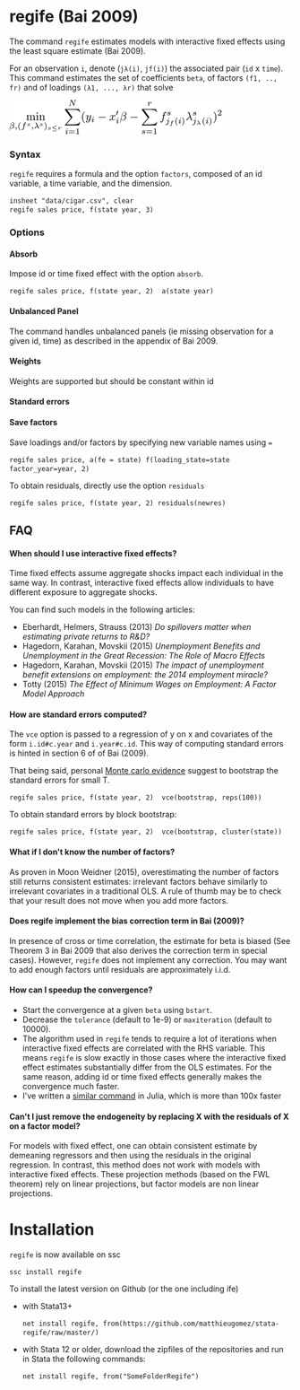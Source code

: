 

# regife (Bai 2009)

The command `regife` estimates models with interactive fixed effects using the least square estimate (Bai 2009).

For an observation `i`, denote (`jλ(i)`, `jf(i)`) the associated pair (`id` x `time`).  This command estimates the set of coefficients `beta`, of factors `(f1, .., fr)` and of loadings `(λ1, ..., λr)` that solve

![minimization](img/minimization.png)







### Syntax

`regife` requires a formula and the option `factors`, composed of an id variable, a time variable, and the dimension.

```
insheet "data/cigar.csv", clear
regife sales price, f(state year, 3)
```


### Options



#### Absorb
Impose id or time fixed effect with the option `absorb`. 

```
regife sales price, f(state year, 2)  a(state year)
```
#### Unbalanced Panel
The command handles unbalanced panels (ie missing observation for a given id, time) as described in the appendix of Bai 2009. 





#### Weights
Weights are supported but should be constant within id

#### Standard errors


#### Save factors
Save loadings and/or factors by specifying new variable names using `=`

```
regife sales price, a(fe = state) f(loading_state=state factor_year=year, 2) 
```

To obtain residuals, directly use the option `residuals`


```
regife sales price, f(state year, 2) residuals(newres)
```




## FAQ
#### When should I use interactive fixed effects?
Time fixed effects assume aggregate shocks impact each individual in the same way. In contrast, interactive fixed effects allow individuals to have different exposure to aggregate shocks. 

You can find such models in the following articles:

- Eberhardt, Helmers, Strauss (2013) *Do spillovers matter when estimating private returns to R&D?*
- Hagedorn, Karahan, Movskii (2015) *Unemployment Benefits and Unemployment in the Great Recession: The Role of Macro Effects*
- Hagedorn, Karahan, Movskii (2015) *The impact of unemployment benefit extensions on employment: the 2014 employment miracle?* 
- Totty (2015) *The Effect of Minimum Wages on Employment: A Factor Model Approach*

#### How are standard errors computed?
The `vce` option is passed to a regression of y on x and covariates of the form `i.id#c.year` and `i.year#c.id`. This way of computing standard errors is hinted in section 6 of of Bai (2009).

That being said, personal [Monte carlo evidence](monte-carlo/result.png) suggest to bootstrap the standard errors for small T.
```
regife sales price, f(state year, 2)  vce(bootstrap, reps(100))
```

To obtain standard errors by block bootstrap:
```
regife sales price, f(state year, 2)  vce(bootstrap, cluster(state))
```

#### What if I don't know the number of factors?
As proven in Moon Weidner (2015), overestimating the number of factors still returns consistent estimates: irrelevant factors behave similarly to irrelevant covariates in a traditional OLS. A rule of thumb may be to check that your result does not move when you add more factors.

#### Does regife implement the bias correction term in Bai (2009)?
In presence of cross or time correlation, the estimate for beta is biased (See Theorem 3 in Bai 2009 that also derives the correction term in special cases). However, `regife` does not implement any correction. You may want to add enough factors until residuals are approximately i.i.d.


#### How can I speedup the convergence?

- Start the convergence at a given `beta` using `bstart`.
- Decrease the `tolerance` (default to 1e-9) or `maxiteration` (default to 10000).
- The algorithm used in `regife` tends to require a lot of iterations when interactive fixed effects are correlated with the RHS variable. This means `regife` is slow exactly in those cases where the interactive fixed effect estimates substantially differ from the OLS estimates. For the same reason, adding id or time fixed effects generally makes the convergence much faster.
- I've written a [similar command](https://github.com/matthieugomez/PanelFactorModels.jl) in Julia, which is more than 100x faster


#### Can't I just remove the endogeneity by replacing X with the residuals of X on a factor model?
For models with fixed effect, one can obtain consistent estimate by demeaning regressors and then using the residuals in the original regression.
In contrast, this method does not work with models with interactive fixed effects. These projection methods (based on the FWL theorem) rely on linear projections, but factor models are non linear projections.


# Installation
`regife` is now available on ssc
```
ssc install regife
```

To install the latest version  on Github (or the one including ife)
- with Stata13+
	```
	net install regife, from(https://github.com/matthieugomez/stata-regife/raw/master/)
	```

- with Stata 12 or older, download the zipfiles of the repositories and run in Stata the following commands:
	```
	net install regife, from("SomeFolderRegife")
	```
